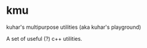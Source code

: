 kmu
===

kuhar's multipurpose utilities (aka kuhar's playground)

A set of useful (?) c++ utilities.
